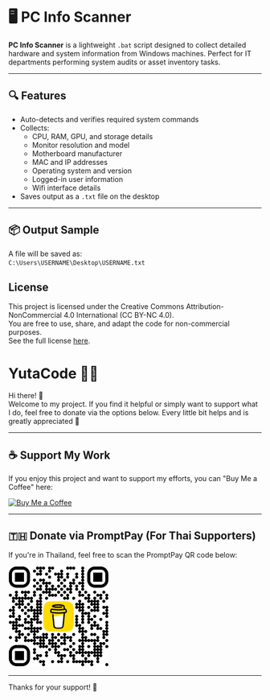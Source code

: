 # 🖥️ PC Info Scanner

**PC Info Scanner** is a lightweight `.bat` script designed to collect detailed hardware and system information from Windows machines. Perfect for IT departments performing system audits or asset inventory tasks.

---

## 🔍 Features

- Auto-detects and verifies required system commands
- Collects:
  - CPU, RAM, GPU, and storage details
  - Monitor resolution and model
  - Motherboard manufacturer
  - MAC and IP addresses
  - Operating system and version
  - Logged-in user information
  - Wifi interface details
- Saves output as a `.txt` file on the desktop

---

## 📦 Output Sample

A file will be saved as:  
`C:\Users\USERNAME\Desktop\USERNAME.txt`

## License
This project is licensed under the Creative Commons Attribution-NonCommercial 4.0 International (CC BY-NC 4.0).  
You are free to use, share, and adapt the code for non-commercial purposes.  
See the full license [here](https://creativecommons.org/licenses/by-nc/4.0/legalcode).



# YutaCode 🧑‍💻

Hi there! 👋  
Welcome to my project. If you find it helpful or simply want to support what I do, feel free to donate via the options below. Every little bit helps and is greatly appreciated 🙏

---

## ☕ Support My Work

If you enjoy this project and want to support my efforts, you can "Buy Me a Coffee" here:

[![Buy Me a Coffee](https://img.shields.io/badge/Buy%20Me%20a%20Coffee-donate-yellow?logo=buy-me-a-coffee&style=for-the-badge)](https://www.buymeacoffee.com/yutacode)

---

## 🇹🇭 Donate via PromptPay (For Thai Supporters)

If you're in Thailand, feel free to scan the PromptPay QR code below:

<img src="https://raw.githubusercontent.com/Yu-t-a/PC-Info-Scanner/main/assets/promptpay.png" width="200" alt="PromptPay QR Code" />

---

Thanks for your support! 🙌
